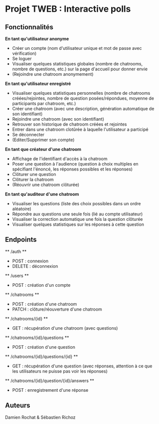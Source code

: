 # Projet TWEB : Interactive polls

## Fonctionnalités

**En tant qu'utilisateur anonyme**

- Créer un compte (nom d'utilisateur unique et mot de passe avec vérification)
- Se loguer
- Visualiser quelques statistiques globales (nombre de chatrooms, nombre de questions, etc.) sur la page d'accueil pour donner envie
- (Rejoindre une chatroom anonymement)

**En tant qu'utilisateur enregistré**

- Visualiser quelques statistiques personnelles (nombre de chatrooms créées/rejointes, nombre de question posées/répondues, moyenne de participants par chatroom, etc.)
- Créer une chatroom (avec une description, génération automatique de son identifiant)
- Rejoindre une chatroom (avec son identifiant)
- Retrouver son historique de chatroom créées et rejointes
- Entrer dans une chatroom clotûrée à laquelle l'utilisateur a participé
- Se déconnecter
- (Editer/Supprimer son compte)

**En tant que créateur d'une chatroom**

- Affichage de l'identifiant d'accès à la chatroom
- Poser une question à l'audience (question à choix multiples en spécifiant l'énoncé, les réponses possibles et les réponses)
- Clôturer une question
- Clôturer la chatroom
- (Réouvrir une chatroom clôturée)

**En tant qu'auditeur d'une chatroom**

- Visualiser les questions (liste des choix possibles dans un ordre aléatoire)
- Répondre aux questions une seule fois (lié au compte utilisateur)
- Visualiser la correction automatique une fois la question clôturée
- Visualiser quelques statistiques sur les réponses à cette question

## Endpoints

** /auth **

- POST : connexion
- DELETE : déconnexion

** /users **

- POST : création d'un compte

** /chatrooms **

- POST : création d'une chatroom
- PATCH : clôture/réouverture d'une chatroom

** /chatrooms/{id} **

- GET : récupération d'une chatroom (avec questions)

** /chatrooms/{id}/questions **

- POST : création d'une question

** /chatrooms/{id}/questions/{id} **

- GET : récupération d'une question (avec réponses, attention à ce que les utilisateurs ne puisse pas voir les réponses)

** /chatrooms/{id}/question/{id}/answers **

- POST : enregistrement d'une réponse

## Auteurs

Damien Rochat & Sébastien Richoz
